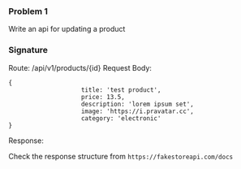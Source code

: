 ### Problem 1
 Write an api for updating a product

### Signature

Route: /api/v1/products/{id} 
Request Body: 
```
{
                    title: 'test product',
                    price: 13.5,
                    description: 'lorem ipsum set',
                    image: 'https://i.pravatar.cc',
                    category: 'electronic'
}
```

Response: 

Check the response structure from `https://fakestoreapi.com/docs`

